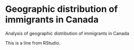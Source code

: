 # Geographic distribution of immigrants in Canada
Analysis of geographic distribution of immigrants in Canada

This is a line from RStudio.
